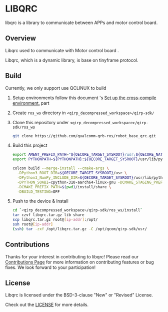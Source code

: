 # LIBQRC

libqrc is a library to communicate between APPs and motor control board.

## Overview

Libqrc used to communicate with Motor control board .

Libqrc, which is a dynamic library, is base on tinyframe protocol.

## Build

Currently, we only support use QCLINUX to build

1. Setup environments follow this document 's [Set up the cross-compile environment.](https://docs.qualcomm.com/bundle/publicresource/topics/80-65220-2/develop-your-first-application_6.html?product=1601111740013072&facet=Qualcomm%20Intelligent%20Robotics%20(QIRP)%20Product%20SDK&state=releasecandidate) part

2. Create `ros_ws` directory in `<qirp_decompressed_workspace>/qirp-sdk/`

3. Clone this repository under `<qirp_decompressed_workspace>/qirp-sdk/ros_ws`
     ```bash
     git clone https://github.com/qualcomm-qrb-ros/robot_base_qrc.git
     ```
4. Build this project
     ```bash
     export AMENT_PREFIX_PATH="${OECORE_TARGET_SYSROOT}/usr;${OECORE_NATIVE_SYSROOT}/usr"
     export PYTHONPATH=${PYTHONPATH}:${OECORE_TARGET_SYSROOT}/usr/lib/python3.10/site-packages

     colcon build --merge-install --cmake-args \
       -DPython3_ROOT_DIR=${OECORE_TARGET_SYSROOT}/usr \
       -DPython3_NumPy_INCLUDE_DIR=${OECORE_TARGET_SYSROOT}/usr/lib/python3.10/site-packages/numpy/core/include \
       -DPYTHON_SOABI=cpython-310-aarch64-linux-gnu -DCMAKE_STAGING_PREFIX=$(pwd)/install \
       -DCMAKE_PREFIX_PATH=$(pwd)/install/share \
       -DBUILD_TESTING=OFF
     ```
5. Push to the device & Install
     ```bash
     cd `<qirp_decompressed_workspace>/qirp-sdk/ros_ws/install`
     tar czvf libqrc.tar.gz lib share
     scp libqrc.tar.gz root@[ip-addr]:/opt/
     ssh root@[ip-addr]
     (ssh) tar -zxf /opt/libqrc.tar.gz -C /opt/qcom/qirp-sdk/usr/
     ```

## Contributions

Thanks for your interest in contributing to libqrc! Please read our [Contributions Page](CONTRIBUTING.md) for more information on contributing features or bug fixes. We look forward to your participation!

## License

Libqrc is licensed under the BSD-3-clause "New" or "Revised" License. 

Check out the [LICENSE](LICENSE) for more details.
